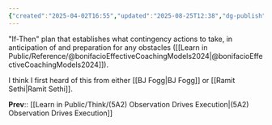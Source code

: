 ```yaml
---
{"created":"2025-04-02T16:55","updated":"2025-08-25T12:38","dg-publish":true,"dg-permalink":"think/5a2b","id":"5a2b","dg-path":"Think/(5A2B) Implementation Intentions.md","permalink":"/think/5a2b/","dgPassFrontmatter":true,"noteIcon":"1"}
---
```


"If-Then" plan that establishes what contingency actions to take, in anticipation of and preparation for any obstacles ([[Learn in Public/Reference/@bonifacioEffectiveCoachingModels2024\|@bonifacioEffectiveCoachingModels2024]]). 

I think I first heard of this from either [[BJ Fogg\|BJ Fogg]] or [[Ramit Sethi\|Ramit Sethi]]. 

**Prev**:: [[Learn in Public/Think/(5A2) Observation Drives Execution\|(5A2) Observation Drives Execution]]